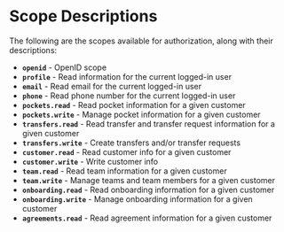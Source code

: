 # Scope Descriptions

The following are the scopes available for authorization, along with their descriptions:

- **`openid`** - OpenID scope
- **`profile`** - Read information for the current logged-in user
- **`email`** - Read email for the current logged-in user
- **`phone`** - Read phone number for the current logged-in user
- **`pockets.read`** - Read pocket information for a given customer
- **`pockets.write`** - Manage pocket information for a given customer
- **`transfers.read`** - Read transfer and transfer request information for a given customer
- **`transfers.write`** - Create transfers and/or transfer requests
- **`customer.read`** - Read customer info for a given customer
- **`customer.write`** - Write customer info
- **`team.read`** - Read team information for a given customer
- **`team.write`** - Manage teams and team members for a given customer
- **`onboarding.read`** - Read onboarding information for a given customer
- **`onboarding.write`** - Manage onboarding information for a given customer
- **`agreements.read`** - Read agreement information for a given customer
